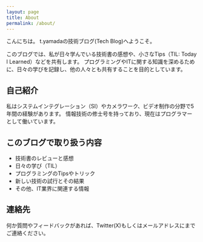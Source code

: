 ```yaml
---
layout: page
title: About
permalink: /about/
---
```


こんにちは。
t.yamadaの技術ブログ(Tech Blog)へようこそ。

このブログでは、私が日々学んでいる技術書の感想や、小さなTips（TIL: Today I Learned）などを共有します。
プログラミングやITに関する知識を深めるために、日々の学びを記録し、他の人々とも共有することを目的としています。

## 自己紹介
私はシステムインテグレーション（SI）やカメラワーク、ビデオ制作の分野で5年間の経験があります。
情報技術の修士号を持っており、現在はプログラマーとして働いています。

## このブログで取り扱う内容
- 技術書のレビューと感想
- 日々の学び（TIL）
- プログラミングのTipsやトリック
- 新しい技術の試行とその結果
- その他、IT業界に関連する情報

## 連絡先
何か質問やフィードバックがあれば、Twitter(X)もしくはメールアドレスにまでご連絡ください。
